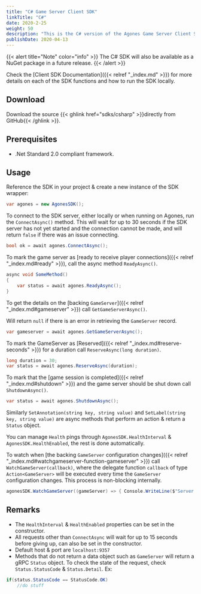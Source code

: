 ```yaml
---
title: "C# Game Server Client SDK"
linkTitle: "C#"
date: 2020-2-25
weight: 50
description: "This is the C# version of the Agones Game Server Client SDK."
publishDate: 2020-04-13
---
```


{{< alert title="Note" color="info" >}}
The C# SDK will also be available as a NuGet package in a future release.
{{< /alert >}}

Check the [Client SDK Documentation]({{< relref "_index.md" >}}) for more details on each of the SDK functions and how to run the SDK locally.

## Download

Download the source {{< ghlink href="sdks/csharp" >}}directly from GitHub{{< /ghlink >}}.

## Prerequisites

- .Net Standard 2.0 compliant framework.

## Usage

Reference the SDK in your project & create a new instance of the SDK wrapper:

```csharp
var agones = new AgonesSDK();
```

To connect to the SDK server, either locally or when running on Agones, run the `ConnectAsync()` method.
This will wait for up to 30 seconds if the SDK server has not yet started and the connection cannot be made,
and will return `false` if there was an issue connecting.

```csharp
bool ok = await agones.ConnectAsync();
```

To mark the game server as [ready to receive player connections]({{< relref "_index.md#ready" >}}), call the async method `ReadyAsync()`.

```csharp
async void SomeMethod()
{
    var status = await agones.ReadyAsync();
}
```

To get the details on the [backing `GameServer`]({{< relref "_index.md#gameserver" >}}) call `GetGameServerAsync()`.

Will return `null` if there is an error in retrieving the `GameServer` record.

```csharp
var gameserver = await agones.GetGameServerAsync();
```

To mark the GameServer as [Reserved]({{< relref "_index.md#reserve-seconds" >}}) for a duration call 
`ReserveAsync(long duration)`.

```csharp
long duration = 30;
var status = await agones.ReserveAsync(duration);
```

To mark that the [game session is completed]({{< relref "_index.md#shutdown" >}}) and the game server should be shut down call `ShutdownAsync()`.

```csharp
var status = await agones.ShutdownAsync();
```

Similarly `SetAnnotation(string key, string value)` and `SetLabel(string key, string value)` are async methods that perform an action & return a `Status` object.

You can manage `Health` pings through `AgonesSDK.HealthInterval` & `AgonesSDK.HealthEnabled`, the rest is done automatically.

To watch when 
[the backing `GameServer` configuration changes]({{< relref "_index.md#watchgameserver-function-gameserver" >}})
call `WatchGameServer(callback)`, where the delegate function `callback` of type `Action<GameServer>` will be executed every time the `GameServer` 
configuration changes.
This process is non-blocking internally.

```csharp
agonesSDK.WatchGameServer((gameServer) => { Console.WriteLine($"Server - Watch {gameServer}");});
```


## Remarks

- The `HealthInterval` & `HealthEnabled` properties can be set in the constructor.
- All requests other than `ConnectAsync` will wait for up to 15 seconds before giving up, can also be set in the constructor.
- Default host & port are `localhost:9357`
- Methods that do not return a data object such as `GameServer` will return a gRPC `Status` object. To check the state of the request, check `Status.StatusCode` & `Status.Detail`.
Ex:
```csharp
if(status.StatusCode == StatusCode.OK)
    //do stuff
```
